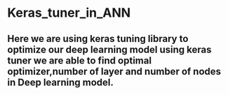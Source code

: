 # Keras_tuner_in_ANN
## Here we are using keras tuning library to optimize our deep learning model using keras tuner we are able to find optimal optimizer,number of layer and number of nodes in Deep learning model.
